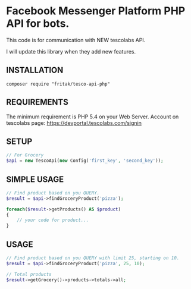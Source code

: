 Facebook Messenger Platform PHP API for bots.
========================

This code is for communication with NEW tescolabs API.

I will update this library when they add new features.

INSTALLATION
------------

```
composer require "fritak/tesco-api-php"
```

REQUIREMENTS
------------
The minimum requirement is PHP 5.4 on your Web Server.
Account on tescolabs page: https://devportal.tescolabs.com/signin


## SETUP
```php
// For Grocery
$api = new TescoApi(new Config('first_key', 'second_key'));
```

## SIMPLE USAGE
```php
// Find product based on you QUERY.
$result = $api->findGroceryProduct('pizza');

foreach($result->getProducts() AS $product)
{
    // your code for product...
}
```

## USAGE
```php
// Find product based on you QUERY with limit 25, starting on 10.
$result = $api->findGroceryProduct('pizza', 25, 10);

// Total products
$result->getGrocery()->products->totals->all;
```


